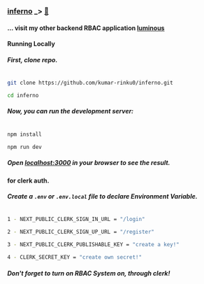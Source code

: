 ### [inferno](https://infer-no.vercel.app) _> [🚀](https://infer-no.vercel.app)

#### ... visit my other backend RBAC application [luminous](https://luminous-beta.vercel.app)

#### Running Locally

##### First, clone repo.
```bash

git clone https://github.com/kumar-rinku0/inferno.git

cd inferno

```

##### Now, you can run the development server:

```bash

npm install

npm run dev

```

##### Open [localhost:3000](http://localhost:3000) in your browser to see the result.


#### for clerk auth.

##### Create a ``` .env ``` or ``` .env.local ``` file to declare Environment Variable.

```bash

1 - NEXT_PUBLIC_CLERK_SIGN_IN_URL = "/login"

2 - NEXT_PUBLIC_CLERK_SIGN_UP_URL = "/register"

3 - NEXT_PUBLIC_CLERK_PUBLISHABLE_KEY = "create a key!"

4 - CLERK_SECRET_KEY = "create own secret!"

```

##### Don't forget to turn on RBAC System on, through clerk!
